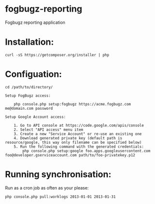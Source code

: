 fogbugz-reporting
=================

Fogbugz reporting application

Installation:
==================

    curl -sS https://getcomposer.org/installer | php

Configuation:
==================
    cd /path/to/directory/

    Setup FogBugz access:

        php console.php setup:fogbugz https://acme.fogbugz.com me@domain.com password

    Setup Google Account access:

        1. Go to API console at https://code.google.com/apis/console
        2. Select "API access" menu item
        3. Create a new "Service Account" or re-use an existing one
        4. Download generated private key (default path is resource/google, this way only filename can be specified below)
        5. Run the following command with the generated credentials:
            php console.php setup:google foo.apps.googleusercontent.com foo@developer.gserviceaccount.com path/to/foo-privatekey.p12

Running synchronisation:
==================

Run as a cron job as often as your please:

    php console.php pull:worklogs 2013-01-01 2013-01-31
